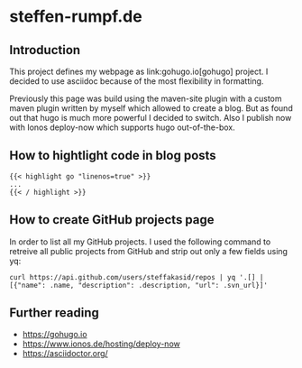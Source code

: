 # steffen-rumpf.de

## Introduction

This project defines my webpage as link:gohugo.io[gohugo] project. I decided to use asciidoc because of the most flexibility in formatting.

Previously this page was build using the maven-site plugin with a custom maven plugin written by myself which allowed to create a blog. But as found out that hugo is much more powerful I decided to switch. Also I publish now with Ionos deploy-now which supports hugo out-of-the-box.

## How to hightlight code in blog posts

```
{{< highlight go "linenos=true" >}}
...
{{< / highlight >}}
```

## How to create GitHub projects page

In order to list all my GitHub projects. I used the following command to retreive all public projects from GitHub and strip out only a few fields using yq:

```
curl https://api.github.com/users/steffakasid/repos | yq '.[] | [{"name": .name, "description": .description, "url": .svn_url}]'
```
## Further reading

- https://gohugo.io
- https://www.ionos.de/hosting/deploy-now
- https://asciidoctor.org/